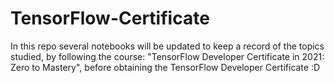 # TensorFlow-Certificate
In this repo several notebooks will be updated to keep a record of the topics studied, by following the course: "TensorFlow Developer Certificate in 2021: Zero to Mastery", before obtaining the TensorFlow Developer Certificate :D
